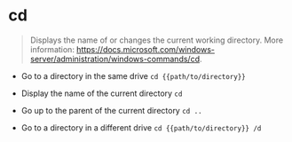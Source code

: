 # cd
> Displays the name of or changes the current working directory.
> More information: <https://docs.microsoft.com/windows-server/administration/windows-commands/cd>.

- Go to a directory in the same drive
`cd {{path/to/directory}}`

- Display the name of the current directory
`cd`

- Go up to the parent of the current directory
`cd ..`

- Go to a directory in a different drive
`cd {{path/to/directory}} /d`
